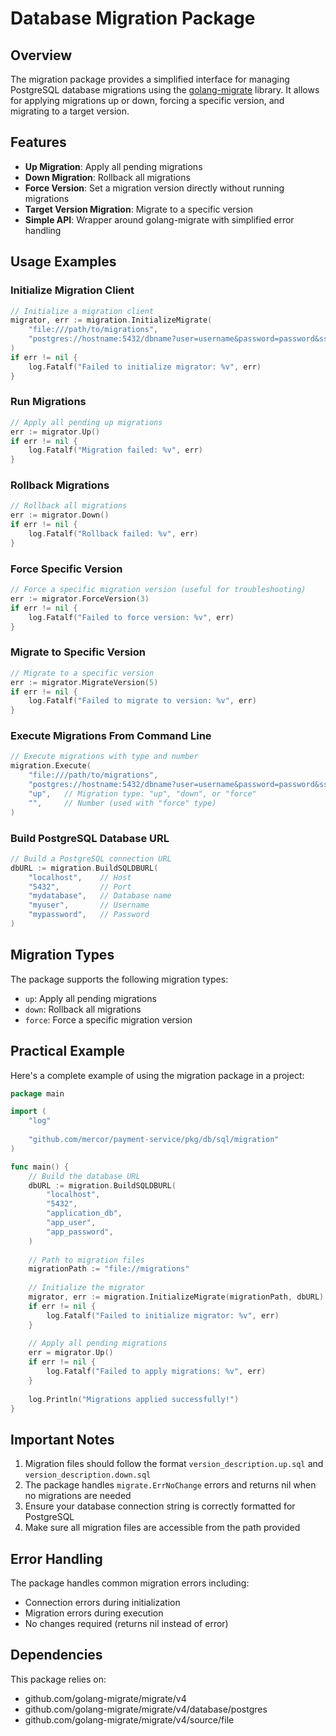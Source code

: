 # Database Migration Package

## Overview

The migration package provides a simplified interface for managing PostgreSQL database migrations using the [golang-migrate](https://github.com/golang-migrate/migrate/v4) library. It allows for applying migrations up or down, forcing a specific version, and migrating to a target version.

## Features

- **Up Migration**: Apply all pending migrations
- **Down Migration**: Rollback all migrations
- **Force Version**: Set a migration version directly without running migrations
- **Target Version Migration**: Migrate to a specific version
- **Simple API**: Wrapper around golang-migrate with simplified error handling

## Usage Examples

### Initialize Migration Client

```go
// Initialize a migration client
migrator, err := migration.InitializeMigrate(
    "file:///path/to/migrations",
    "postgres://hostname:5432/dbname?user=username&password=password&sslmode=disable",
)
if err != nil {
    log.Fatalf("Failed to initialize migrator: %v", err)
}
```

### Run Migrations

```go
// Apply all pending up migrations
err := migrator.Up()
if err != nil {
    log.Fatalf("Migration failed: %v", err)
}
```

### Rollback Migrations

```go
// Rollback all migrations
err := migrator.Down()
if err != nil {
    log.Fatalf("Rollback failed: %v", err)
}
```

### Force Specific Version

```go
// Force a specific migration version (useful for troubleshooting)
err := migrator.ForceVersion(3)
if err != nil {
    log.Fatalf("Failed to force version: %v", err)
}
```

### Migrate to Specific Version

```go
// Migrate to a specific version
err := migrator.MigrateVersion(5)
if err != nil {
    log.Fatalf("Failed to migrate to version: %v", err)
}
```

### Execute Migrations From Command Line

```go
// Execute migrations with type and number
migration.Execute(
    "file:///path/to/migrations",
    "postgres://hostname:5432/dbname?user=username&password=password&sslmode=disable",
    "up",   // Migration type: "up", "down", or "force"
    "",     // Number (used with "force" type)
)
```

### Build PostgreSQL Database URL

```go
// Build a PostgreSQL connection URL
dbURL := migration.BuildSQLDBURL(
    "localhost",    // Host
    "5432",         // Port
    "mydatabase",   // Database name
    "myuser",       // Username
    "mypassword",   // Password
)
```

## Migration Types

The package supports the following migration types:

- `up`: Apply all pending migrations
- `down`: Rollback all migrations
- `force`: Force a specific migration version

## Practical Example

Here's a complete example of using the migration package in a project:

```go
package main

import (
    "log"
    
    "github.com/mercor/payment-service/pkg/db/sql/migration"
)

func main() {
    // Build the database URL
    dbURL := migration.BuildSQLDBURL(
        "localhost",
        "5432",
        "application_db",
        "app_user",
        "app_password",
    )
    
    // Path to migration files
    migrationPath := "file://migrations"
    
    // Initialize the migrator
    migrator, err := migration.InitializeMigrate(migrationPath, dbURL)
    if err != nil {
        log.Fatalf("Failed to initialize migrator: %v", err)
    }
    
    // Apply all pending migrations
    err = migrator.Up()
    if err != nil {
        log.Fatalf("Failed to apply migrations: %v", err)
    }
    
    log.Println("Migrations applied successfully!")
}
```

## Important Notes

1. Migration files should follow the format `version_description.up.sql` and `version_description.down.sql`
2. The package handles `migrate.ErrNoChange` errors and returns nil when no migrations are needed
3. Ensure your database connection string is correctly formatted for PostgreSQL
4. Make sure all migration files are accessible from the path provided

## Error Handling

The package handles common migration errors including:

- Connection errors during initialization
- Migration errors during execution
- No changes required (returns nil instead of error)

## Dependencies

This package relies on:
- github.com/golang-migrate/migrate/v4
- github.com/golang-migrate/migrate/v4/database/postgres
- github.com/golang-migrate/migrate/v4/source/file 